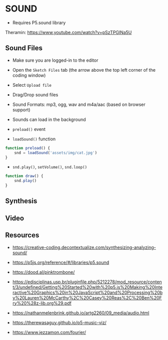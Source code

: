 # SOUND
* Requires P5.sound library

Theramin: https://www.youtube.com/watch?v=pSzTPGlNa5U

## Sound Files
* Make sure you are logged-in to the editor
* Open the `Sketch Files` tab (the arrow above the top left corner of the coding window)
* Select `Upload file`
* Drag/Drop sound files

* Sound Formats: mp3, ogg, wav and m4a/aac (based on browser support)
* Sounds can load in the background
* `preload()` event
* `loadSound()` function
```js
function preload() {
    snd = loadSound('assets/img/cat.jpg')
}
```
* `snd.play()`, `setVolume()`, `snd.loop()`
```js
function draw() {
    snd.play()
}
```
## Synthesis

## Video

## Resources
* https://creative-coding.decontextualize.com/synthesizing-analyzing-sound/

* https://p5js.org/reference/#/libraries/p5.sound

* https://dood.al/pinktrombone/

* https://edisciplinas.usp.br/pluginfile.php/5212278/mod_resource/content/3/undefined/Getting%20Started%20with%20p5.js%20Making%20Interactive%20Graphics%20in%20JavaScript%20and%20Processing%20by%20Lauren%20McCarthy%2C%20Casey%20Reas%2C%20Ben%20Fry%20%28z-lib.org%29.pdf

* https://nathanmelenbrink.github.io/artg2260/09_media/audio.html

* https://therewasaguy.github.io/p5-music-viz/

* https://www.jezzamon.com/fourier/